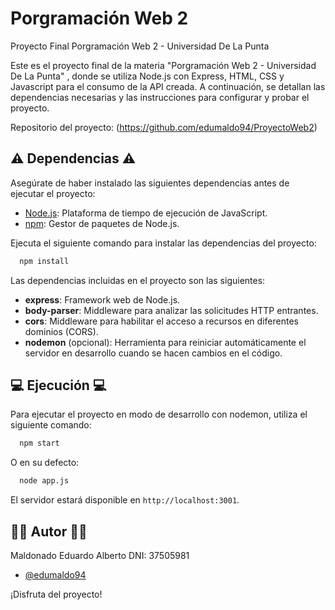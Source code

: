 # Porgramación Web 2
Proyecto Final Porgramación Web 2 - Universidad De La Punta 

Este es el proyecto final de la materia "Porgramación Web 2 - Universidad De La Punta" , donde se utiliza Node.js con Express, HTML, CSS y Javascript para el consumo de la API creada. A continuación, se detallan las dependencias necesarias y las instrucciones para configurar y probar el proyecto.

Repositorio del proyecto: (https://github.com/edumaldo94/ProyectoWeb2)

## ⚠ Dependencias ⚠

Asegúrate de haber instalado las siguientes dependencias antes de ejecutar el proyecto:

- [Node.js](https://nodejs.org/): Plataforma de tiempo de ejecución de JavaScript.
- [npm](https://www.npmjs.com/): Gestor de paquetes de Node.js.

Ejecuta el siguiente comando para instalar las dependencias del proyecto:

```bash
  npm install
```

Las dependencias incluidas en el proyecto son las siguientes:

- **express**: Framework web de Node.js.
- **body-parser**: Middleware para analizar las solicitudes HTTP entrantes.
- **cors**: Middleware para habilitar el acceso a recursos en diferentes dominios (CORS).
- **nodemon** (opcional): Herramienta para reiniciar automáticamente el servidor en desarrollo cuando se hacen cambios en el código.




## 💻 Ejecución 💻

Para ejecutar el proyecto en modo de desarrollo con nodemon, utiliza el siguiente comando:

```bash
  npm start
```

O en su defecto:

```bash
  node app.js
```

El servidor estará disponible en `http://localhost:3001`.


## 👨‍💻 Autor 👨‍💻
Maldonado Eduardo Alberto
DNI: 37505981

- [@edumaldo94](https://github.com/edumaldo94)


¡Disfruta del proyecto!
